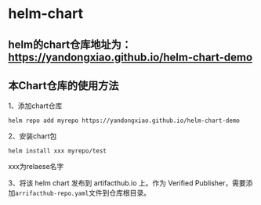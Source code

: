 # helm-chart

## helm的chart仓库地址为：https://yandongxiao.github.io/helm-chart-demo

## 本Chart仓库的使用方法

1、添加chart仓库
```
helm repo add myrepo https://yandongxiao.github.io/helm-chart-demo
```

2、安装chart包
```
helm install xxx myrepo/test
```

xxx为relaese名字

3、将该 helm chart 发布到 artifacthub.io 上。作为 Verified Publisher，需要添加`arrifacthub-repo.yaml`文件到仓库根目录。
